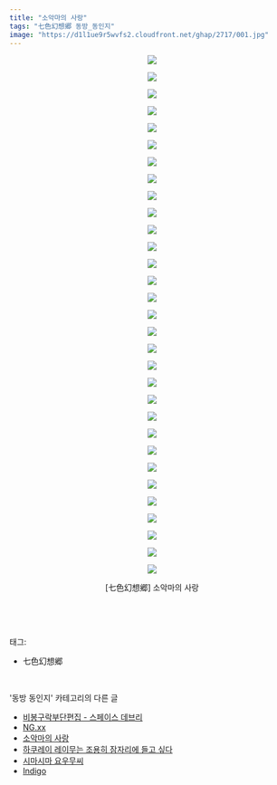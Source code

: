 ```yaml
---
title: "소악마의 사랑"
tags: "七色幻想郷 동방_동인지"
image: "https://d1l1ue9r5wvfs2.cloudfront.net/ghap/2717/001.jpg"
---
```

<div class="article">
<p style="text-align: center; clear: none; float: none;"><img src="{{ site.imgserver9 }}/ghap/2717/001.jpg"/></p>
<p style="text-align: center; clear: none; float: none;"><img src="{{ site.imgserver9 }}/ghap/2717/002.jpg"/></p>
<p style="text-align: center; clear: none; float: none;"><img src="{{ site.imgserver9 }}/ghap/2717/003.jpg"/></p>
<p style="text-align: center; clear: none; float: none;"><img src="{{ site.imgserver9 }}/ghap/2717/004.jpg"/></p>
<p style="text-align: center; clear: none; float: none;"><img src="{{ site.imgserver9 }}/ghap/2717/005.jpg"/></p>
<p style="text-align: center; clear: none; float: none;"><img src="{{ site.imgserver9 }}/ghap/2717/006.jpg"/></p>
<p style="text-align: center; clear: none; float: none;"><img src="{{ site.imgserver9 }}/ghap/2717/007.jpg"/></p>
<p style="text-align: center; clear: none; float: none;"><img src="{{ site.imgserver9 }}/ghap/2717/008.jpg"/></p>
<p style="text-align: center; clear: none; float: none;"><img src="{{ site.imgserver9 }}/ghap/2717/009.jpg"/></p>
<p style="text-align: center; clear: none; float: none;"><img src="{{ site.imgserver9 }}/ghap/2717/010.jpg"/></p>
<p style="text-align: center; clear: none; float: none;"><img src="{{ site.imgserver9 }}/ghap/2717/011.jpg"/></p>
<p style="text-align: center; clear: none; float: none;"><img src="{{ site.imgserver9 }}/ghap/2717/012.jpg"/></p>
<p style="text-align: center; clear: none; float: none;"><img src="{{ site.imgserver9 }}/ghap/2717/013.jpg"/></p>
<p style="text-align: center; clear: none; float: none;"><img src="{{ site.imgserver9 }}/ghap/2717/014.jpg"/></p>
<p style="text-align: center; clear: none; float: none;"><img src="{{ site.imgserver9 }}/ghap/2717/015.jpg"/></p>
<p style="text-align: center; clear: none; float: none;"><img src="{{ site.imgserver9 }}/ghap/2717/016.jpg"/></p>
<p style="text-align: center; clear: none; float: none;"><img src="{{ site.imgserver9 }}/ghap/2717/017.jpg"/></p>
<p style="text-align: center; clear: none; float: none;"><img src="{{ site.imgserver9 }}/ghap/2717/018.jpg"/></p>
<p style="text-align: center; clear: none; float: none;"><img src="{{ site.imgserver9 }}/ghap/2717/019.jpg"/></p>
<p style="text-align: center; clear: none; float: none;"><img src="{{ site.imgserver9 }}/ghap/2717/020.jpg"/></p>
<p style="text-align: center; clear: none; float: none;"><img src="{{ site.imgserver9 }}/ghap/2717/021.jpg"/></p>
<p style="text-align: center; clear: none; float: none;"><img src="{{ site.imgserver9 }}/ghap/2717/022.jpg"/></p>
<p style="text-align: center; clear: none; float: none;"><img src="{{ site.imgserver9 }}/ghap/2717/023.jpg"/></p>
<p style="text-align: center; clear: none; float: none;"><img src="{{ site.imgserver9 }}/ghap/2717/024.jpg"/></p>
<p style="text-align: center; clear: none; float: none;"><img src="{{ site.imgserver9 }}/ghap/2717/025.jpg"/></p>
<p style="text-align: center; clear: none; float: none;"><img src="{{ site.imgserver9 }}/ghap/2717/026.jpg"/></p>
<p style="text-align: center; clear: none; float: none;"><img src="{{ site.imgserver9 }}/ghap/2717/027.jpg"/></p>
<p style="text-align: center; clear: none; float: none;"><img src="{{ site.imgserver9 }}/ghap/2717/028.jpg"/></p>
<p style="text-align: center; clear: none; float: none;"><img src="{{ site.imgserver9 }}/ghap/2717/029.jpg"/></p>
<p style="text-align: center; clear: none; float: none;"><img src="{{ site.imgserver9 }}/ghap/2717/030.jpg"/></p>
<p style="text-align: center; clear: none; float: none;"><img src="{{ site.imgserver9 }}/ghap/2717/031.jpg"/></p>
<p style="text-align: center; clear: none; float: none;">[七色幻想郷] 소악마의 사랑</p>
<p><br/></p>
</div><br/>
<div class="tagTrail">
<p>태그: </p>
<ul>
<li>七色幻想郷</li>
</ul>
</div><br/>
<div class="another">
<p>'동방 동인지' 카테고리의 다른 글</p>
<ul>
<li><a href="/ghap_2719">비봉구락부단편집 - 스페이스 데브리</a></li>
<li><a href="/ghap_2718">NG.xx</a></li>
<li><a href="/ghap_2717">소악마의 사랑</a></li>
<li><a href="/ghap_2716">하쿠레이 레이무는 조용히 잠자리에 들고 싶다</a></li>
<li><a href="/ghap_2715">시마시마 요우무씨</a></li>
<li><a href="/ghap_2714">Indigo</a></li>
</ul>
</div><br/>
<div class="cb_module cb_fluid">
<div class="cb_wrt cb_profile">
</div><!-- commentList close -->
</div><br/>
